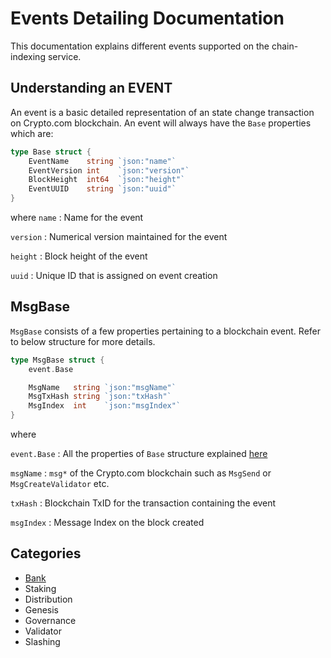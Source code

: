 # Events Detailing Documentation
This documentation explains different events supported on the chain-indexing service.

## Understanding an EVENT
 An event is a basic detailed representation of an state change transaction on Crypto.com blockchain. An event will always have the `Base` properties which are:
```go
type Base struct {
	EventName    string `json:"name"`
	EventVersion int    `json:"version"`
	BlockHeight  int64  `json:"height"`
	EventUUID    string `json:"uuid"`
}
```
where 
`name` : Name for the event

`version` : Numerical version maintained for the event

`height` : Block height of the event

`uuid` : Unique ID that is assigned on event creation


## MsgBase
`MsgBase` consists of a few properties pertaining to a blockchain event. Refer to below structure for more details.
```go
type MsgBase struct {
	event.Base

	MsgName   string `json:"msgName"`
	MsgTxHash string `json:"txHash"`
	MsgIndex  int    `json:"msgIndex"`
}
```
where 

`event.Base` : All the properties of `Base` structure explained [here](./README.md#Understanding-an-EVENT)

`msgName` : `msg*` of the Crypto.com blockchain such as `MsgSend` or `MsgCreateValidator` etc.

`txHash` : Blockchain TxID for the transaction containing the event

`msgIndex` : Message Index on the block created


## Categories
- [Bank](./bank)
- Staking
- Distribution
- Genesis
- Governance
- Validator
- Slashing